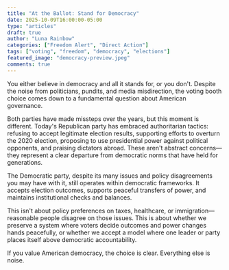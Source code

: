```yaml
---
title: "At the Ballot: Stand for Democracy"
date: 2025-10-09T16:00:00-05:00
type: "articles"
draft: true
author: "Luna Rainbow"
categories: ["Freedom Alert", "Direct Action"]
tags: ["voting", "freedom", "democracy", "elections"]
featured_image: "democracy-preview.jpeg"
comments: true
---
```


You either believe in democracy and all it stands for, or you don't. Despite the
noise from politicians, pundits, and media misdirection, the voting booth choice
comes down to a fundamental question about American governance.

Both parties have made missteps over the years, but this moment is different.
Today's Republican party has embraced authoritarian tactics: refusing to accept
legitimate election results, supporting efforts to overturn the 2020 election,
proposing to use presidential power against political opponents, and praising
dictators abroad. These aren't abstract concerns—they represent a clear
departure from democratic norms that have held for generations.

The Democratic party, despite its many issues and policy disagreements you may
have with it, still operates within democratic frameworks. It accepts election
outcomes, supports peaceful transfers of power, and maintains institutional
checks and balances.

This isn't about policy preferences on taxes, healthcare, or
immigration—reasonable people disagree on those issues. This is about whether we
preserve a system where voters decide outcomes and power changes hands
peacefully, or whether we accept a model where one leader or party places itself
above democratic accountability.

If you value American democracy, the choice is clear. Everything else is noise.
